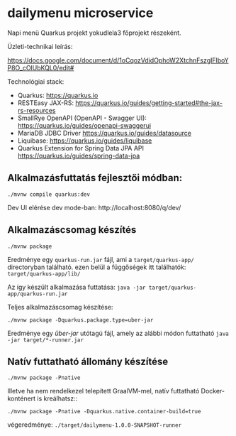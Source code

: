 # dailymenu microservice

Napi menü Quarkus projekt yokudlela3 főprojekt részeként.

Üzleti-technikai leírás:

https://docs.google.com/document/d/1oCqozVdidOphoW2XtchnFszgIFlboYP8O_cOlUbKQL0/edit#

Technológiai stack:

- Quarkus: https://quarkus.io
- RESTEasy JAX-RS: https://quarkus.io/guides/getting-started#the-jax-rs-resources
- SmallRye OpenAPI (OpenAPI - Swagger UI): https://quarkus.io/guides/openapi-swaggerui
- MariaDB JDBC Driver https://quarkus.io/guides/datasource
- Liquibase: https://quarkus.io/guides/liquibase
- Quarkus Extension for Spring Data JPA API https://quarkus.io/guides/spring-data-jpa

## Alkalmazásfuttatás fejlesztői módban:


```shell script
./mvnw compile quarkus:dev
```

Dev UI elérése dev mode-ban: http://localhost:8080/q/dev/

## Alkalmazáscsomag készítés

```shell script
./mvnw package
```

Eredménye egy `quarkus-run.jar` fájl, ami a `target/quarkus-app/` directoryban található.
ezen belül a függőségek itt találhatók: `target/quarkus-app/lib/`

Az így készült alkalmazása futtatása: `java -jar target/quarkus-app/quarkus-run.jar`

Teljes alkalmazáscsomag készítése:
```shell script
./mvnw package -Dquarkus.package.type=uber-jar
```

Eredménye egy _über-jar_ utótagú fájl, amely az alábbi módon futtatható `java -jar target/*-runner.jar`

## Natív futtatható állomány készítése

 
```shell script
./mvnw package -Pnative
```

Illetve ha nem rendelkezel telepített GraalVM-mel, natív futtatható Docker-konténert is kreálhatsz:: 
```shell script
./mvnw package -Pnative -Dquarkus.native.container-build=true
```

végeredménye: `./target/dailymenu-1.0.0-SNAPSHOT-runner`




